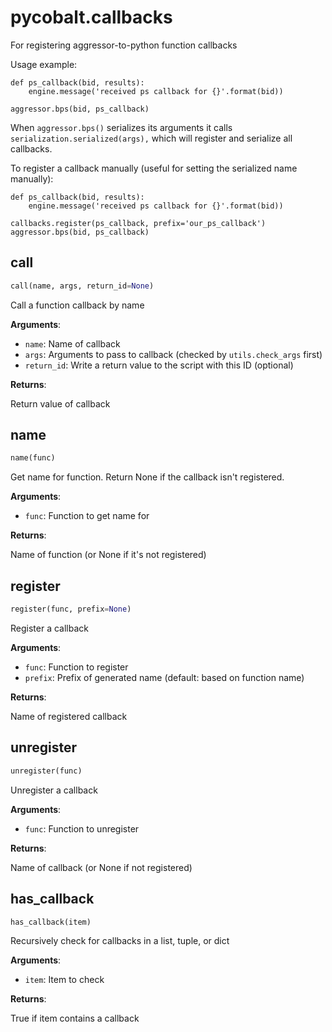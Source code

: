 
# pycobalt.callbacks

For registering aggressor-to-python function callbacks

Usage example:

    def ps_callback(bid, results):
        engine.message('received ps callback for {}'.format(bid))

    aggressor.bps(bid, ps_callback)

When `aggressor.bps()` serializes its arguments it calls
`serialization.serialized(args),` which will register and serialize all
callbacks.

To register a callback manually (useful for setting the serialized name manually):

    def ps_callback(bid, results):
        engine.message('received ps callback for {}'.format(bid))

    callbacks.register(ps_callback, prefix='our_ps_callback')
    aggressor.bps(bid, ps_callback)

## call
```python
call(name, args, return_id=None)
```

Call a function callback by name

**Arguments**:

- `name`: Name of callback
- `args`: Arguments to pass to callback (checked by `utils.check_args` first)
- `return_id`: Write a return value to the script with this ID (optional)

**Returns**:

Return value of callback

## name
```python
name(func)
```

Get name for function. Return None if the callback isn't registered.

**Arguments**:

- `func`: Function to get name for

**Returns**:

Name of function (or None if it's not registered)

## register
```python
register(func, prefix=None)
```

Register a callback

**Arguments**:

- `func`: Function to register
- `prefix`: Prefix of generated name (default: based on function name)

**Returns**:

Name of registered callback

## unregister
```python
unregister(func)
```

Unregister a callback

**Arguments**:

- `func`: Function to unregister

**Returns**:

Name of callback (or None if not registered)

## has_callback
```python
has_callback(item)
```

Recursively check for callbacks in a list, tuple, or dict

**Arguments**:

- `item`: Item to check

**Returns**:

True if item contains a callback
